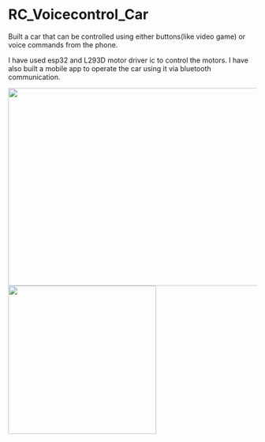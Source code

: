 # RC_Voicecontrol_Car
Built a car that can be controlled using either buttons(like video game) or voice commands from the phone. 

I have used esp32 and L293D motor driver ic to control the motors. 
I have also built a mobile app to operate the car using it via bluetooth communication.

<div >
  <img src="https://user-images.githubusercontent.com/107307277/173204929-f54703b1-806c-4652-9ecd-2c3014d9f629.jpeg" align = top height = "400" width="600px" border-width = "50"/>
  <img src="https://user-images.githubusercontent.com/107307277/173204939-3b8f7068-1ed8-4e22-aa5f-29438a0e752e.jpeg" width="300px" /> 
</div>
